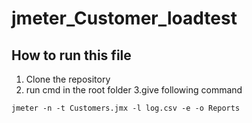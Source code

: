 # jmeter_Customer_loadtest
## How to run this file

1. Clone the repository
2. run cmd in the root folder
3.give following command

```
jmeter -n -t Customers.jmx -l log.csv -e -o Reports
```

